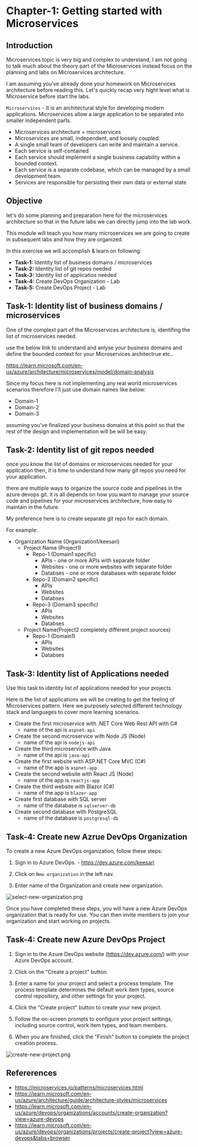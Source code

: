 # Chapter-1: Getting started with Microservices

## Introduction

Microservices topic is very big and complex to understand, I am not going to talk much about the theory part of the Microservices instead focus on the planning and labs on Microservices architecture.

I am assuming you've already done your homework on Microservices architecture before reading this. Let's quickly recap very hight level what is Microservice before start the labs.
 

`Microservices` - It is an architectural style for developing modern applications. Microservices allow a large application to be separated into smaller independent parts.

- Microservices architecture =  microservices
- Microservices are small, independent, and loosely coupled. 
- A single small team of developers can write and maintain a service.
- Each service is self-contained 
- Each service should implement a single business capability within a bounded context. 
- Each service is a separate codebase, which can be managed by a small development team.
- Services are responsible for persisting their own data or external state

## Objective


let's do some planning and preparation here for the microservices architecture so that in the future labs we can directly jump into the lab work.

This module will teach you how many microservices we are going to create in subsequent labs and how they are organized. 

In this exercise we will accomplish & learn on following:

- **Task-1:** Identity list of business domains / microservices
- **Task-2:** Identity list of git repos needed 
- **Task-3:** Identity list of applicatios needed
- **Task-4:** Create DevOps Organization - Lab
- **Task-5:** Create DevOps Project - Lab
  
## Task-1: Identity list of business domains / microservices

One of the complext part of the Microservices architecture is, identifing the list of microservices needed.

use the below link to understand and anlyse your business domains and define the bounded context for your Microservices architectrue etc..

https://learn.microsoft.com/en-us/azure/architecture/microservices/model/domain-analysis

Since my focus here is not implementing any real world microservices scenarios therefore I'll just use domain names like below: 

- Domain-1
- Domain-2
- Domain-3

assuming you've finalized your business domains at this point so that the rest of the design and implementation will be will be easy.

## Task-2: Identity list of git repos needed

once you know the list of domains or microservices needed for your application then, it is time to understand how many git repos you need for your application. 

there are multiple ways to organize the source code and pipelines in the azure devops git. it is all depends on how you want to manage your source code and pipelines for your microservices architecture, how easy to maintain in the future.

My preference here is to create separate git repo for each domain.

For example:

- Organization Name (Organization1/keesari)
  - Project Name (Project1)
    - Repo-1 (Domain1 specific)
        - APIs - one or more APIs with separate folder
        - Websites - one or more websites with separate folder
        - Databses - one or more databases with separate folder
    - Repo-2 (Domain2 specific)
        - APIs
        - Websites
        - Databses
    - Repo-3 (Domain3 specific)
        - APIs
        - Websites
        - Databses
  - Project Name(Project2 completely different project sources)
    - Repo-1 (Domain1)
        - APIs
        - Websites
        - Databses

## Task-3: Identity list of Applications needed

Use this task to identity list of applications needed for your projects. 

Here is the list of applications we will be creating to get the feeling of Microservices pattern. Here we purposely selected different technology stack and languages to cover more learning scenarios.

- Create the first microservice with .NET Core Web Rest API with C#
    - name of the api is `aspnet-api`
- Create the second microservice with Node JS (Node)
    - name of the api is `nodejs-api`
- Create the third microservice with Java 
    - name of the api is `java-api`
- Create the first website with ASP.NET Core MVC (C#)
    - name of the app is `aspnet-app`
- Create the second website with React JS (Node)
    - name of the app is `reactjs-app`
- Create the third website with Blazor (C#)
    - name of the app is `blazor-app`
- Create first database with SQL server
    - name of the database is `sqlserver-db`
- Create second database with PostgreSQL
    - name of the database is `postgresql-db`


## Task-4: Create new Azrue DevOps Organization

To create a new Azure DevOps organization, follow these steps:

1. Sign in to Azure DevOps. - https://dev.azure.com/keesari

2. Click on `New organization` in the left nav.
3. Enter name of the Organization and create new organization.

![select-new-organization.png](images/select-new-organization.png)

Once you have completed these steps, you will have a new Azure DevOps organization that is ready for use. You can then invite members to join your organization and start working on projects.

## Task-4: Create new Azure DevOps Project

1. Sign in to the Azure DevOps website (https://dev.azure.com/) with your Azure DevOps account.

2. Click on the "Create a project" button.

3. Enter a name for your project and select a process template. The process template determines the default work item types, source control repository, and other settings for your project.

4. Click the "Create project" button to create your new project.

5. Follow the on-screen prompts to configure your project settings, including source control, work item types, and team members.

6. When you are finished, click the "Finish" button to complete the project creation process.

![create-new-project.png](images/create-new-project.png)


## Refererences

- https://microservices.io/patterns/microservices.html
- https://learn.microsoft.com/en-us/azure/architecture/guide/architecture-styles/microservices
- https://learn.microsoft.com/en-us/azure/devops/organizations/accounts/create-organization?view=azure-devops
- https://learn.microsoft.com/en-us/azure/devops/organizations/projects/create-project?view=azure-devops&tabs=browser